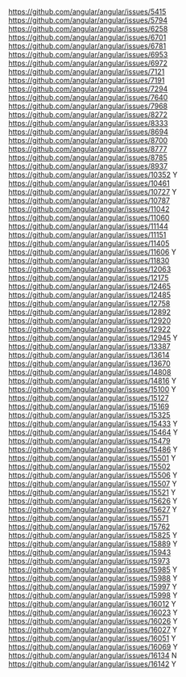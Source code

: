 https://github.com/angular/angular/issues/5415
https://github.com/angular/angular/issues/5794
https://github.com/angular/angular/issues/6258
https://github.com/angular/angular/issues/6701
https://github.com/angular/angular/issues/6781
https://github.com/angular/angular/issues/6953
https://github.com/angular/angular/issues/6972
https://github.com/angular/angular/issues/7121
https://github.com/angular/angular/issues/7191
https://github.com/angular/angular/issues/7294
https://github.com/angular/angular/issues/7640
https://github.com/angular/angular/issues/7968
https://github.com/angular/angular/issues/8272
https://github.com/angular/angular/issues/8333
https://github.com/angular/angular/issues/8694
https://github.com/angular/angular/issues/8700
https://github.com/angular/angular/issues/8777
https://github.com/angular/angular/issues/8785
https://github.com/angular/angular/issues/8937
https://github.com/angular/angular/issues/10352  Y
https://github.com/angular/angular/issues/10461
https://github.com/angular/angular/issues/10727  Y
https://github.com/angular/angular/issues/10787
https://github.com/angular/angular/issues/11042
https://github.com/angular/angular/issues/11060
https://github.com/angular/angular/issues/11144
https://github.com/angular/angular/issues/11151
https://github.com/angular/angular/issues/11405
https://github.com/angular/angular/issues/11606  Y
https://github.com/angular/angular/issues/11830
https://github.com/angular/angular/issues/12063
https://github.com/angular/angular/issues/12175
https://github.com/angular/angular/issues/12465
https://github.com/angular/angular/issues/12485
https://github.com/angular/angular/issues/12758
https://github.com/angular/angular/issues/12892
https://github.com/angular/angular/issues/12920
https://github.com/angular/angular/issues/12922
https://github.com/angular/angular/issues/12945  Y
https://github.com/angular/angular/issues/13387
https://github.com/angular/angular/issues/13614
https://github.com/angular/angular/issues/13670
https://github.com/angular/angular/issues/14808
https://github.com/angular/angular/issues/14816  Y
https://github.com/angular/angular/issues/15100  Y
https://github.com/angular/angular/issues/15127
https://github.com/angular/angular/issues/15169
https://github.com/angular/angular/issues/15325
https://github.com/angular/angular/issues/15433  Y
https://github.com/angular/angular/issues/15464  Y
https://github.com/angular/angular/issues/15479
https://github.com/angular/angular/issues/15486  Y
https://github.com/angular/angular/issues/15501  Y
https://github.com/angular/angular/issues/15502
https://github.com/angular/angular/issues/15506  Y
https://github.com/angular/angular/issues/15507  Y
https://github.com/angular/angular/issues/15521  Y
https://github.com/angular/angular/issues/15626  Y
https://github.com/angular/angular/issues/15627  Y
https://github.com/angular/angular/issues/15571
https://github.com/angular/angular/issues/15762
https://github.com/angular/angular/issues/15825  Y
https://github.com/angular/angular/issues/15889  Y
https://github.com/angular/angular/issues/15943
https://github.com/angular/angular/issues/15973
https://github.com/angular/angular/issues/15985  Y
https://github.com/angular/angular/issues/15988  Y
https://github.com/angular/angular/issues/15997  Y
https://github.com/angular/angular/issues/15998  Y
https://github.com/angular/angular/issues/16012  Y
https://github.com/angular/angular/issues/16023  Y
https://github.com/angular/angular/issues/16026  Y
https://github.com/angular/angular/issues/16027  Y
https://github.com/angular/angular/issues/16051  Y
https://github.com/angular/angular/issues/16069  Y
https://github.com/angular/angular/issues/16134  N
https://github.com/angular/angular/issues/16142  Y
